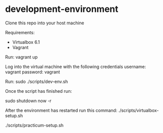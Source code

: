 # development-environment

Clone this repo into your host machine

Requirements: 
- Virtualbox 6.1
- Vagrant

Run:
vagrant up

Log into the virtual machine with the following credentials
username: vagrant
password: vagrant

Run:
sudo ./scripts/dev-env.sh

Once the script has finished run:

sudo shutdown now -r

After the environment has restarted run this command:
./scripts/virtualbox-setup.sh

./scripts/practicum-setup.sh